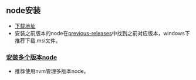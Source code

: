 ## node安装
- [下载地址](https://nodejs.org/en/download)
- 安装之前版本的node在[previous-releases](https://nodejs.org/en/about/previous-releases)中找到之前对应版本，windows下推荐下载.msi文件。
### [安装多个版本node](https://blog.csdn.net/qq_38405436/article/details/132279098)
- 推荐使用nvm管理多版本node。